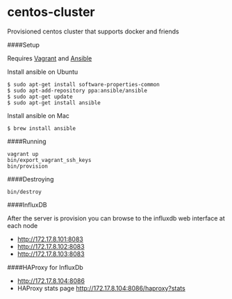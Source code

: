 centos-cluster
=======================

Provisioned centos cluster that supports docker and friends

####Setup

Requires [Vagrant](https://docs.vagrantup.com/v2/installation/) and [Ansible](http://docs.ansible.com/intro_installation.html)

Install ansible on Ubuntu

    $ sudo apt-get install software-properties-common
    $ sudo apt-add-repository ppa:ansible/ansible
    $ sudo apt-get update
    $ sudo apt-get install ansible

Install ansible on Mac

    $ brew install ansible

####Running

    vagrant up
    bin/export_vagrant_ssh_keys
    bin/provision


####Destroying

    bin/destroy

####InfluxDB

After the server is provision you can browse to the influxdb web interface at each node

* http://172.17.8.101:8083
* http://172.17.8.102:8083
* http://172.17.8.103:8083

####HAProxy for InfluxDb

* http://172.17.8.104:8086
* HAProxy stats page http://172.17.8.104:8086/haproxy?stats

